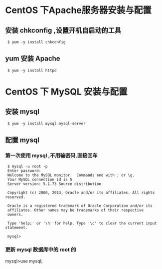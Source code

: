# CentOS 下Apache服务器安装与配置


## 安装 chkconfig ,设置开机自启动的工具

```
 $ yum -y install chkconfig 
```

## yum 安装 Apache 

```
 $ yum -y install httpd
```
## 

# CentOS 下 MySQL 安装与配置

## 安装 mysql

```
 $ yum -y install mysql mysql-server
```

## 配置 mysql
### 第一次使用 mysql ,不用输密码,直接回车

```
 $ mysql -u root -p
 Enter password: 
 Welcome to the MySQL monitor.  Commands end with ; or \g.
 Your MySQL connection id is 5
 Server version: 5.1.73 Source distribution

 Copyright (c) 2000, 2013, Oracle and/or its affiliates. All rights reserved.

 Oracle is a registered trademark of Oracle Corporation and/or its
 affiliates. Other names may be trademarks of their respective
 owners.

 Type 'help;' or '\h' for help. Type '\c' to clear the current input statement.

 mysql>
 ```
 
 ### 更新 mysql 数据库中的 root 的 
  mysql>use mysql;
 
 
 ```
